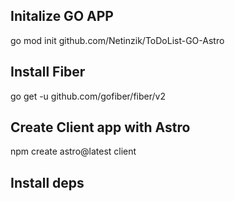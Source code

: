 ## Initalize GO APP
go mod init github.com/Netinzik/ToDoList-GO-Astro

## Install Fiber
go get -u github.com/gofiber/fiber/v2

## Create Client app with Astro
npm create astro@latest client

## Install deps